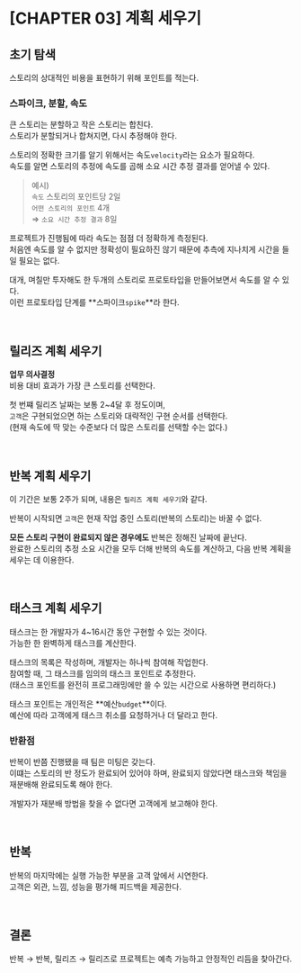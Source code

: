 # [CHAPTER 03] 계획 세우기

## 초기 탐색

스토리의 상대적인 비용을 표현하기 위해 포인트를 적는다.

### 스파이크, 분할, 속도

큰 스토리는 분할하고 작은 스토리는 합친다.   
스토리가 분할되거나 합쳐지면, 다시 추정해야 한다.

스토리의 정확한 크기를 알기 위해서는 속도`velocity`라는 요소가 필요하다.   
속도를 알면 스토리의 추정에 속도를 곱해 소요 시간 추정 결과를 얻어낼 수 있다.

> 예시)   
> `속도` 스토리의 포인트당 2일   
> `어떤 스토리의 포인트` 4개   
> ⇒ `소요 시간 추정 결과` 8일

프로젝트가 진행됨에 따라 속도는 점점 더 정확하게 측정된다.   
처음엔 속도를 알 수 없지만 정확성이 필요하진 않기 때문에 추측에 지나치게 시간을 들일 필요는 없다.

대개, 며칠만 투자해도 한 두개의 스토리로 프로토타입을 만들어보면서 속도를 알 수 있다.   
이런 프로토타입 단계를 **스파이크`spike`**라 한다.

<br/>

## 릴리즈 계획 세우기

**업무 의사결정**   
비용 대비 효과가 가장 큰 스토리를 선택한다.

첫 번쨰 릴리즈 날짜는 보통 2~4달 후 정도이며,   
`고객`은 구현되었으면 하는 스토리와 대략적인 구현 순서를 선택한다.   
(현재 속도에 딱 맞는 수준보다 더 많은 스토리를 선택할 수는 없다.)

<br/>

## 반복 계획 세우기

이 기간은 보통 2주가 되며, 내용은 `릴리즈 계획 세우기`와 같다.

반복이 시작되면 `고객`은 현재 작업 중인 스토리(반복의 스토리)는 바꿀 수 없다.

**모든 스토리 구현이 완료되지 않은 경우에도** 반복은 정해진 날짜에 끝난다.   
완료한 스토리의 추정 소요 시간을 모두 더해 반복의 속도를 계산하고, 다음 반복 계획을 세우는 데 이용한다.

<br/>

## 태스크 계획 세우기

태스크는 한 개발자가 4~16시간 동안 구현할 수 있는 것이다.   
가능한 한 완벽하게 태스크를 계산한다.

태스크의 목록은 작성하며, 개발자는 하나씩 참여해 작업한다.   
참여할 때, 그 태스크를 임의의 태스크 포인트로 추정한다.   
(태스크 포인트를 완전히 프로그래밍에만 쓸 수 있는 시간으로 사용하면 편리하다.)

태스크 포인트는 개인적은 **예산`budget`**이다.   
예산에 따라 고객에게 태스크 취소를 요청하거나 더 달라고 한다.

### 반환점

반복이 반쯤 진행됐을 때 팀은 미팅은 갖는다.   
이떄는 스토리의 반 정도가 완료되어 있어야 하며, 완료되지 않았다면 태스크와 책임을 재분배해 완료되도록 해야 한다.

개발자가 재분배 방법을 찾을 수 없다면 고객에게 보고해야 한다.

<br/>

## 반복

반복의 마지막에는 실행 가능한 부분을 고객 앞에서 시연한다.   
고객은 외관, 느낌, 성능을 평가해 피드백을 제공한다.

<br/>

## 결론

반복 → 반복, 릴리즈 → 릴리즈로 프로젝트는 예측 가능하고 안정적인 리듬을 찾아간다.
